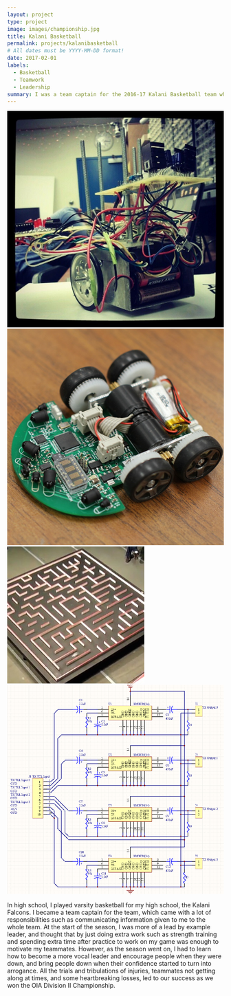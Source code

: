 ```yaml
---
layout: project
type: project
image: images/championship.jpg
title: Kalani Basketball
permalink: projects/kalanibasketball
# All dates must be YYYY-MM-DD format!
date: 2017-02-01
labels:
  - Basketball
  - Teamwork
  - Leadership
summary: I was a team captain for the 2016-17 Kalani Basketball team where we won the OIA championship.
---
```


<div class="ui small rounded images">
  <img class="ui image" src="../images/micromouse-robot.png">
  <img class="ui image" src="../images/micromouse-robot-2.jpg">
  <img class="ui image" src="../images/micromouse.jpg">
  <img class="ui image" src="../images/micromouse-circuit.png">
</div>

In high school, I played varsity basketball for my high school, the Kalani Falcons. I became a team captain for the team, which came with a lot of responsibilities such as communicating information given to me to the whole team. At the start of the season, I was more of a lead by example leader, and thought that by just doing extra work such as strength training and spending extra time after practice to work on my game was enough to motivate my teammates. However, as the season went on, I had to learn how to become a more vocal leader and encourage people when they were down, and bring people down when their confidence started to turn into arrogance. All the trials and tribulations of injuries, teammates not getting along at times, and some heartbreaking losses, led to our success as we won the OIA Division II Championship. 


